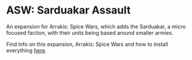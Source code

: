# ASW: Sarduakar Assault
An expansion for Arrakis: Spice Wars, which adds the Sarduakar, a micro focused faction, with their units being based around smaller armies.

Find info on this expansion, Arrakis: Spice Wars and how to install everything [here](https://github.com/gdigrenadier/Arrakis-Spice-Wars/wiki/Home-&-FAQ).
